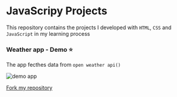 # JavaScripy Projects

This repository contains the projects I developed with ```HTML```, ```CSS``` and ```JavaScript``` in my learning process

### Weather app - Demo  :star:

The app fecthes data from ```open weather api()```

![demo app](https://media.giphy.com/media/5eRJUKOOwBEI9DKVRl/giphy.gif)

 [Fork my repository](https://github.com/devjaiye/JSProjects/fork)
